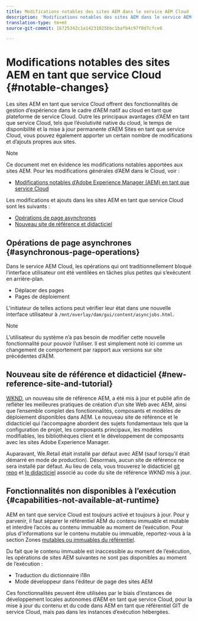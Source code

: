 ```yaml
---
title: Modifications notables des sites AEM dans le service AEM Cloud
description: 'Modifications notables des sites AEM dans le service AEM Cloud '
translation-type: tm+mt
source-git-commit: 16725342c1a14231025bbc1bafb4c97f0d7cfce8

---
```



# Modifications notables des sites AEM en tant que service Cloud {#notable-changes}

Les sites AEM en tant que service Cloud offrent des fonctionnalités de gestion d’expérience dans le cadre d’AEM natif au cloud en tant que plateforme de service Cloud. Outre les principaux avantages d’AEM en tant que service Cloud, tels que l’évolutivité native du cloud, le temps de disponibilité et la mise à jour permanente d’AEM Sites en tant que service Cloud, vous pouvez également apporter un certain nombre de modifications et d’ajouts propres aux sites.

>[!NOTE]
>Ce document met en évidence les modifications notables apportées aux sites AEM. Pour les modifications générales d’AEM dans le Cloud, voir :
>
>* [Modifications notables d’Adobe Experience Manager (AEM) en tant que service Cloud](/help/release-notes/aem-cloud-changes.md)


Les modifications et ajouts dans les sites AEM en tant que service Cloud sont les suivants :

* [Opérations de page asynchrones](#asynchronous-page-operations)
* [Nouveau site de référence et didacticiel](#new-reference-site-and-tutorial)

## Opérations de page asynchrones {#asynchronous-page-operations}

Dans le service AEM Cloud, les opérations qui ont traditionnellement bloqué l’interface utilisateur ont été ventilées en tâches plus petites qui s’exécutent en arrière-plan.

* Déplacer des pages
* Pages de déploiement

L’initiateur de telles actions peut vérifier leur état dans une nouvelle interface utilisateur à `/mnt/overlay/dam/gui/content/asyncjobs.html`.

>[!NOTE]
>
>L’utilisateur du système n’a pas besoin de modifier cette nouvelle fonctionnalité pour pouvoir l’utiliser. Il est simplement noté ici comme un changement de comportement par rapport aux versions sur site précédentes d’AEM.

## Nouveau site de référence et didacticiel {#new-reference-site-and-tutorial}

[WKND](https://wknd.site/), un nouveau site de référence AEM, a été mis à jour et publié afin de refléter les meilleures pratiques de création d’un site Web avec AEM, ainsi que l’ensemble complet des fonctionnalités, composants et modèles de déploiement disponibles dans AEM. Le nouveau site de référence et le didacticiel [](https://docs.adobe.com/content/help/en/experience-manager-learn/getting-started-wknd-tutorial-develop/overview.html) qui l’accompagne abordent des sujets fondamentaux tels que la configuration de projet, les composants principaux, les modèles modifiables, les bibliothèques client et le développement de composants avec les sites Adobe Experience Manager.

Auparavant, We.Retail était installé par défaut avec AEM (sauf lorsqu’il était démarré en mode de production).  Désormais, aucun site de référence ne sera installé par défaut.  Au lieu de cela, vous trouverez le didacticiel [git repo](https://github.com/adobe/aem-guides-wknd/) et [le didacticiel](https://docs.adobe.com/content/help/en/experience-manager-learn/getting-started-wknd-tutorial-develop/overview.html) associé au code du site de référence WKND mis à jour.

## Fonctionnalités non disponibles à l’exécution {#capabilities-not-available-at-runtime}

AEM en tant que service Cloud est toujours activé et toujours à jour. Pour y parvenir, il faut séparer le référentiel AEM du contenu immuable et mutable et interdire l’accès au contenu immuable au moment de l’exécution. Pour plus d&#39;informations sur le contenu mutable ou immuable, reportez-vous à la section Zones [mutables ou immuables du référentiel](/help/implementing/developing/introduction/aem-project-content-package-structure.md#mutable-vs-immutable).

Du fait que le contenu immuable est inaccessible au moment de l’exécution, les opérations de sites AEM suivantes ne sont pas disponibles au moment de l’exécution :

* Traduction du dictionnaire i18n
* Mode développeur dans l’éditeur de page des sites AEM

Ces fonctionnalités peuvent être utilisées par le biais d’instances de développement locales autonomes d’AEM en tant que service Cloud, pour la mise à jour du contenu et du code dans AEM en tant que référentiel GIT de service Cloud, mais pas dans les instances d’exécution hébergées.
